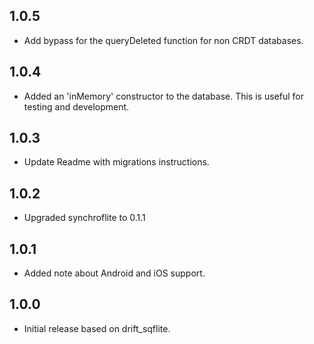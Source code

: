 ## 1.0.5
- Add bypass for the queryDeleted function for non CRDT databases.

## 1.0.4
- Added an 'inMemory' constructor to the database. This is useful for testing and development.

## 1.0.3
- Update Readme with migrations instructions.

## 1.0.2
- Upgraded synchroflite to 0.1.1

## 1.0.1
- Added note about Android and iOS support.

## 1.0.0

- Initial release based on drift_sqflite.
